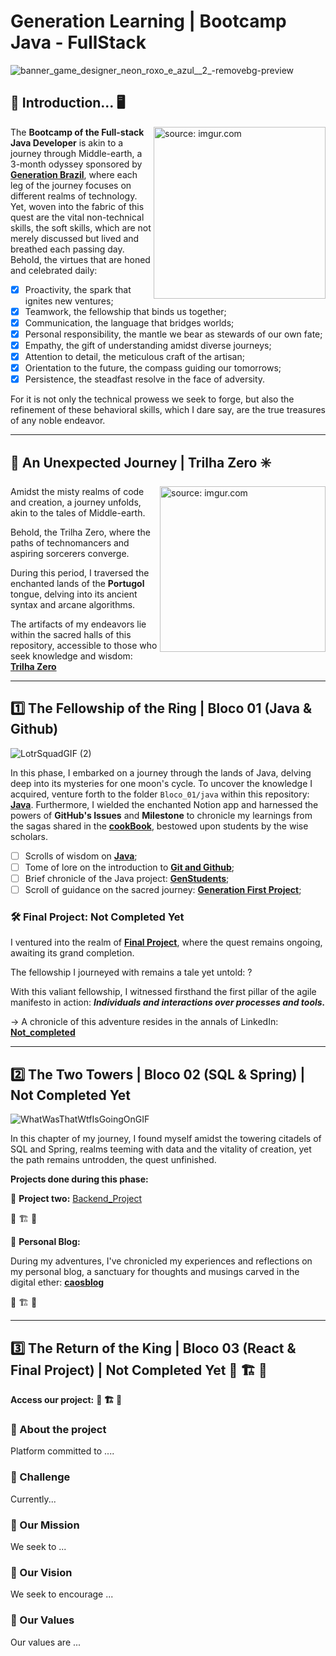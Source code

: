 
# Generation Learning | Bootcamp Java - FullStack

![banner_game_designer_neon_roxo_e_azul__2_-removebg-preview](https://github.com/caoslourenco/Generation_Bootcamp_Java/assets/18141491/3a715360-bad3-42e4-b63f-add4799b2c47)


## 🚪 Introduction...  🖥️ 
 
<img align="right" src="https://github.com/caoslourenco/Generation_Bootcamp_Java/assets/18141491/30adae0d-e7c3-462a-af25-32df125626e8" title="source: imgur.com" width="275px" />
   


The **Bootcamp of the Full-stack Java Developer** is akin to a journey through Middle-earth, a 3-month odyssey sponsored by [**Generation Brazil**](https://brazil.generation.org/), where each leg of the journey focuses on different realms of technology. Yet, woven into the fabric of this quest are the vital non-technical skills, the soft skills, which are not merely discussed but lived and breathed each passing day. Behold, the virtues that are honed and celebrated daily:

- [x] Proactivity, the spark that ignites new ventures;
- [x] Teamwork, the fellowship that binds us together;
- [x] Communication, the language that bridges worlds;
- [x] Personal responsibility, the mantle we bear as stewards of our own fate;
- [x] Empathy, the gift of understanding amidst diverse journeys;
- [x] Attention to detail, the meticulous craft of the artisan;
- [x] Orientation to the future, the compass guiding our tomorrows;
- [x] Persistence, the steadfast resolve in the face of adversity.

For it is not only the technical prowess we seek to forge, but also the refinement of these behavioral skills, which I dare say, are the true treasures of any noble endeavor.


***



## 🚪 An Unexpected Journey | Trilha Zero ✳️

<img align="right" src="https://github.com/caoslourenco/Generation_Bootcamp_Java/assets/18141491/5d9cc280-943a-4cb6-bbb9-8e62f3022e4e" title="source: imgur.com" width="265px" />

 

<div align="left">

Amidst the misty realms of code and creation, a journey unfolds, akin to the tales of Middle-earth.
&nbsp;

Behold, the Trilha Zero, where the paths of technomancers and aspiring sorcerers converge.
&nbsp;

During this period, I traversed the enchanted lands of the **Portugol** tongue, delving into its ancient syntax and arcane algorithms. 
&nbsp;

The artifacts of my endeavors lie within the sacred halls of this repository, accessible to those who seek knowledge and wisdom: [**Trilha Zero**](https://github.com/caoslourenco/Generation_Bootcamp_Java/tree/main/Trilha_Zero)

</div>


***
## 1️⃣ The Fellowship of the Ring | Bloco 01 (Java & Github)
![LotrSquadGIF (2)](https://github.com/caoslourenco/Generation_Bootcamp_Java/assets/18141491/b36c5e14-9e2a-4be4-8541-515a0c95beff)


In this phase, I embarked on a journey through the lands of Java, delving deep into its mysteries for one moon's cycle. To uncover the knowledge I acquired, venture forth to the folder `Bloco_01/java` within this repository:
[**Java**](https://github.com/caoslourenco/Generation_Bootcamp_Java/tree/main/Bloco_01).
Furthermore, I wielded the enchanted Notion app and harnessed the powers of **GitHub's Issues** and **Milestone** to chronicle my learnings from the sagas shared in the [**cookBook**](https://github.com/rafaelq80/cookbook_java), bestowed upon students by the wise scholars.
- [ ] Scrolls of wisdom on [**Java**](https://github.com/free-educa/books/blob/main/books/JavaScript%20O%20Guia%20Definitivo_v2.pdf);
- [ ] Tome of lore on the introduction to [**Git and Github**](https://github.com/caoslourenco/Generation_Bootcamp_Java/tree/main/Bloco_01/git);
- [ ] Brief chronicle of the Java project: [**GenStudents**](https://github.com/caoslourenco/Generation_Bootcamp_Java/tree/main/Bloco_01/java);
- [ ] Scroll of guidance on the sacred journey: [**Generation First Project**](https://github.com/caoslourenco/Conta_Bancaria);

### 🛠️ Final Project: Not Completed Yet

I ventured into the realm of [**Final Project**](https://github.com/caoslourenco/Project_01), where the quest remains ongoing, awaiting its grand completion.

The fellowship I journeyed with remains a tale yet untold: ?

With this valiant fellowship, I witnessed firsthand the first pillar of the agile manifesto in action: **_Individuals and interactions over processes and tools._**

→ A chronicle of this adventure resides in the annals of LinkedIn: [**Not_completed**](https://www.linkedin.com/camilla-lourenco)

</div>


***

## 2️⃣ The Two Towers | Bloco 02 (SQL & Spring) | Not Completed Yet
![WhatWasThatWtfIsGoingOnGIF](https://github.com/caoslourenco/Generation_Bootcamp_Java/assets/18141491/050916e1-e9b8-4078-9de2-7363b5c28d3c)

<div align="left">

In this chapter of my journey, I found myself amidst the towering citadels of SQL and Spring, realms teeming with data and the vitality of creation, yet the path remains untrodden, the quest unfinished.

**Projects done during this phase:**

🏰 **Project two:** [Backend_Project](https://github.com/caoslourenco/Project_02)

🚧 🏗️ 🚧

📜 **Personal Blog:** 

During my adventures, I've chronicled my experiences and reflections on my personal blog, a sanctuary for thoughts and musings carved in the digital ether: **[caosblog](https://blog-pessoal--sandy.vercel.app/login)**

🚧 🏗️ 🚧

</div>


***

## 3️⃣ The Return of the King | Bloco 03 (React & Final Project) | Not Completed Yet 🚧 🏗️ 🚧
 

**Access our project:** **🚧 🏗️ 🚧**


### 🌱 About the project
Platform committed to ....

### 🚀 Challenge
Currently...

### 🎯 Our Mission
We seek to ...

### 💪 Our Vision
 We seek to encourage ...

### 📜 Our Values
Our values ​​are ...
